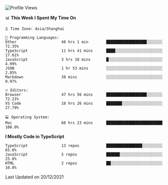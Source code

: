 <!--START_SECTION:waka-->
![Profile Views](http://img.shields.io/badge/Profile%20Views-6-blue)

📊 **This Week I Spent My Time On** 

```text
⌚︎ Time Zone: Asia/Shanghai

💬 Programming Languages: 
Other                    48 hrs 1 min        ██████████████████░░░░░░░   72.35% 
TypeScript               11 hrs 41 mins      ████░░░░░░░░░░░░░░░░░░░░░   17.61% 
JavaScript               3 hrs 18 mins       █░░░░░░░░░░░░░░░░░░░░░░░░   4.99% 
JSON                     1 hr 53 mins        ░░░░░░░░░░░░░░░░░░░░░░░░░   2.85% 
Markdown                 38 mins             ░░░░░░░░░░░░░░░░░░░░░░░░░   0.97%

🔥 Editors: 
Browser                  47 hrs 56 mins      ██████████████████░░░░░░░   72.21% 
VS Code                  18 hrs 26 mins      ███████░░░░░░░░░░░░░░░░░░   27.79%

💻 Operating System: 
Mac                      66 hrs 23 mins      █████████████████████████   100.0%

```

**I Mostly Code in TypeScript** 

```text
TypeScript               13 repos            ████████████████░░░░░░░░░   65.0% 
JavaScript               5 repos             ██████░░░░░░░░░░░░░░░░░░░   25.0% 
HTML                     2 repos             ██░░░░░░░░░░░░░░░░░░░░░░░   10.0%

```



 Last Updated on 20/12/2021
<!--END_SECTION:waka-->
